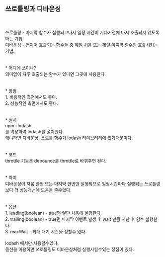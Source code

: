 ## 쓰로틀링과 디바운싱<br/>
<br/>
<br/>
쓰로틀링 - 마지막 함수가 실행되고나서 일정 시간이 지나기전에 다시 호출되지 않도록 하는 기법.<br/>
디바운싱 - 연이어 호출되는 함수들 중 제일 처음 또는 제일 마지막 함수만 호출시키는 기법.<br/>
<br/>
<br/>
* 어디에 쓰이나?<br/>
의미없이 자주 호출되는 함수가 있다면 그곳에 사용한다.<br/>
<br/>
<br/>
* 장점<br/>
1. 비용적인 측면에서도 좋다.<br/>
2. 성능적인 측면에서도 좋다.<br/>
<br/>
<br/>
* 설치<br/>
npm i lodash<br/>
를 이용하여 lodash를 설치한다.<br/>
왜냐하면 디바운싱, 쓰로틀 함수가 lodash 라이브러리에 있기때문이다.<br/>
<br/>
<br/>
* 코드<br/>
throttle 기능은 debounce를 throttle로 바꿔주면 된다.<br/>
<br/>
<br/>
* 차이<br/>
디바운싱이 처음 한번 또는 마지막 한번만 실행되므로 일정시간마다 실행되는 쓰로틀링보다 더 성능개선에 도움을 줄수있다.<br/>
<br/>
<br/>
* 옵션<br/>
1. leading(boolean) - true면 일단 처음에 실행한다.<br/>
2. trailing(boolean) - true면 마지막 이벤트 발생 후 wait 만큼 지난 후 함수 실행한다.<br/>
3. maxWait - 최대 대기 시간을 정할수 있다.<br/>
<br/>
lodash 에서만 사용할수있다.<br/>
옵션을 이용하면 쓰로틀링도 디바운싱처럼 실행시킬수있는 장점이 있다.<br/>
